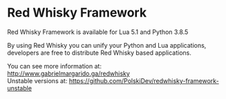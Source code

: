 # Red Whisky Framework
Red Whisky Framework is available for Lua 5.1 and Python 3.8.5

By using Red Whisky you can unify your Python and Lua applications,  
developers are free to distribute Red Whisky based applications.

You can see more information at: http://www.gabrielmargarido.ga/redwhisky  
Unstable versions at: https://github.com/PolskiDev/redwhisky-framework-unstable

